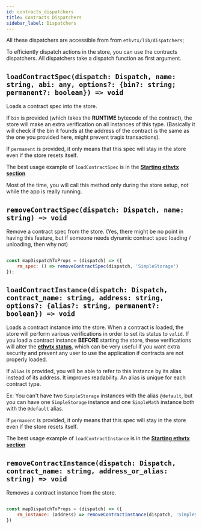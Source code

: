 ```yaml
---
id: contracts_dispatchers
title: Contracts Dispatchers
sidebar_label: Dispatchers
---
```


All these dispatchers are accessible from from `ethvtx/lib/dispatchers`;

To efficiently dispatch actions in the store, you can use the contracts dispatchers.
All dispatchers take a dispatch function as first argument.

## `loadContractSpec(dispatch: Dispatch, name: string, abi: any, options?: {bin?: string; permanent?: boolean}) => void`

Loads a contract spec into the store.

If `bin` is provided (which takes the **RUNTIME** bytecode of the contract), the store will make an extra verification on all instances of this type. (Basically it will check if the bin it founds at the address of the contract is the same as the one you provided here, might prevent tragix transactions).

If `permanent` is provided, it only means that this spec will stay in the store even if the store resets itself.

The best usage example of `loadContractSpec` is in the [**Starting ethvtx section**](/ethvtx/docs/starting_ethvtx#manual)

Most of the time, you will call this method only during the store setup, not while the app is really running.

## `removeContractSpec(dispatch: Dispatch, name: string) => void`

Remove a contract spec from the store. (Yes, there might be no point in having this feature, but if someone needs dynamic contract spec loading / unloading, then why not)

```jsx

const mapDispatchToProps = (dispatch) => ({
    rm_spec: () => removeContractSpec(dispatch, 'SimpleStorage')
});

```

## `loadContractInstance(dispatch: Dispatch, contract_name: string, address: string, options?: {alias?: string, permanent?: boolean}) => void`

Loads a contract instance into the store.
When a contract is loaded, the store will perform various verifications in order to set its status to `valid`. If you load a contract instance **BEFORE** starting the store, these verifications will alter the [**ethvtx status**](/ethvtx/docs/ethvtx_status), which can be very useful if you want extra security and prevent any user to use the application if contracts are not properly loaded.

If `alias` is provided, you will be able to refer to this instance by its alias instead of its address. It improves readability. An alias is unique for each contract type. 

Ex: You can't have two `SimpleStorage` instances with the alias `@default`, but you can have one `SimpleStorage` instance and one `SimpleMath` instance both with the `@default` alias.

If `permanent` is provided, it only means that this spec will stay in the store even if the store resets itself.

The best usage example of `loadContractInstance` is in the [**Starting ethvtx section**](/ethvtx/docs/starting_ethvtx#manual)

## `removeContractInstance(dispatch: Dispatch, contract_name: string, address_or_alias: string) => void`

Removes a contract instance from the store.

```jsx

const mapDispatchToProps = (dispatch) => ({
    rm_instance: (address) => removeContractInstance(dispatch, 'SimpleStorage', address)
})

```

